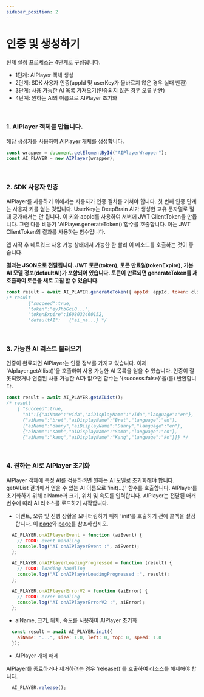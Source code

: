 ```yaml
---
sidebar_position: 2
---
```


# 인증 및 생성하기

전체 설정 프로세스는 4단계로 구성됩니다.

- 1단계: AIPlayer 객체 생성
- 2단계: SDK 사용자 인증(appId 및 userKey가 올바르지 않은 경우 실패 반환)
- 3단계: 사용 가능한 AI 목록 가져오기(인증되지 않은 경우 오류 반환)
- 4단계: 원하는 AI의 이름으로 AIPlayer 초기화


<br/>

### 1. AIPlayer 객체를 만듭니다.

해당 생성자를 사용하여 AIPlayer 개체를 생성합니다.

```javascript
const wrapper = document.getElementById("AIPlayerWrapper");
const AI_PLAYER = new AIPlayer(wrapper);
```

<br/>


### 2. SDK 사용자 인증

AIPlayer를 사용하기 위해서는 사용자가 인증 절차를 거쳐야 합니다. 첫 번째 인증 단계는 사용자 키를 얻는 것입니다. UserKey는 DeepBrain AI가 생성한 고유 문자열로 절대 공개해서는 안 됩니다. 이 키와 appId를 사용하여 서버에 JWT ClientToken을 만듭니다. 그런 다음 비동기 'AIPlayer.generateToken()'함수를 호출합니다. 이는 JWT ClientToken의 결과를 사용하는 함수입니다.

앱 시작 후 네트워크 사용 가능 상태에서 가능한 한 빨리 이 메소드를 호출하는 것이 좋습니다.

**결과는 JSON으로 전달됩니다. JWT 토큰(token), 토큰 만료일(tokenExpire), 기본 AI 모델 정보(defaultAI)가 포함되어 있습니다. 토큰이 만료되면 generateToken를 재호출하여 토큰을 새로 고침 할 수 있습니다.**


```javascript
const result = await AI_PLAYER.generateToken({ appId: appId, token: clientToken });
/* result
		{"succeed":true,
		"token":"eyJhbGciO...",
		"tokenExpire":1608032460152,
		"defaultAI":   {"ai_na...} */
```

<br/>


### 3. 가능한 AI 리스트 불러오기 

인증이 완료되면 AIPlayer는 인증 정보를 가지고 있습니다. 이제 'AIplayer.getAIlist()'을 호출하여 사용 가능한 AI 목록을 얻을 수 있습니다. 인증이 잘못되었거나 연결된 사용 가능한 AI가 없으면 함수는 '{success:false}'을(를) 반환합니다.

```javascript
const result = await AI_PLAYER.getAIList();
/* result
    { "succeed":true,
      "ai":[{"aiName":"vida","aiDisplayName":"Vida","language":"en"},
      {"aiName":"bret","aiDisplayName":"Bret","language":"en"},
      {"aiName":"danny","aiDisplayName":"Danny","language":"en"},
      {"aiName":"samh","aiDisplayName":"Samh","language":"en"},
      {"aiName":"kang","aiDisplayName":"Kang","language":"ko"}]} */
```

<br/>


### 4. 원하는 AI로 AIPlayer 초기화

AIPlayer 객체에 특정 AI를 적용하려면 원하는 AI 모델로 초기화해야 합니다. getAIList 결과에서 얻을 수 있는 AI 이름으로 'init(...)' 함수를 호출합니다. AIPlayer를 초기화하기 위해 aiName과 크기, 위치 및 속도를 입력합니다. AIPlayer는 전달된 매개 변수에 따라 AI 리소스를 로드하기 시작합니다.

- 이벤트, 오류 및 진행 상황을 모니터링하기 위해 'init'를 호출하기 전에 콜백을 설정합니다.
이 [page](../apis/aiplayer-data.md )와 [page](../apis/aiplayer-callback.md )를 참조하십시오.

```javascript
  AI_PLAYER.onAIPlayerEvent = function (aiEvent) {
    // TODO: event handling 
    console.log("AI onAIPlayerEvent :", aiEvent);
  };

  AI_PLAYER.onAIPlayerLoadingProgressed = function (result) {
    // TODO: loading handling
    console.log("AI onAIPlayerLoadingProgressed :", result);
  };

  AI_PLAYER.onAIPlayerErrorV2 = function (aiError) {
    // TODO: error handling
    console.log("AI onAIPlayerErrorV2 :", aiError);
  };
```

- aiName, 크기, 위치, 속도를 사용하여 AIPlayer 초기화

```javascript
  const result = await AI_PLAYER.init({
    aiName: "...", size: 1.0, left: 0, top: 0, speed: 1.0
  });
```

- AIPlayer 개체 해제

AIPlayer를 종료하거나 제거하려는 경우 'release()'를 호출하여 리소스를 해제해야 합니다.

```javascript
  AI_PLAYER.release();
```

